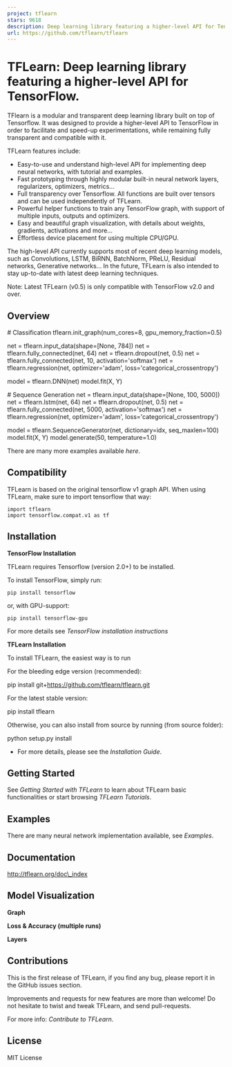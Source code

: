 ```yaml
---
project: tflearn
stars: 9618
description: Deep learning library featuring a higher-level API for TensorFlow.
url: https://github.com/tflearn/tflearn
---
```


TFLearn: Deep learning library featuring a higher-level API for TensorFlow.
===========================================================================

TFlearn is a modular and transparent deep learning library built on top of Tensorflow. It was designed to provide a higher-level API to TensorFlow in order to facilitate and speed-up experimentations, while remaining fully transparent and compatible with it.

TFLearn features include:

-   Easy-to-use and understand high-level API for implementing deep neural networks, with tutorial and examples.
-   Fast prototyping through highly modular built-in neural network layers, regularizers, optimizers, metrics...
-   Full transparency over Tensorflow. All functions are built over tensors and can be used independently of TFLearn.
-   Powerful helper functions to train any TensorFlow graph, with support of multiple inputs, outputs and optimizers.
-   Easy and beautiful graph visualization, with details about weights, gradients, activations and more...
-   Effortless device placement for using multiple CPU/GPU.

The high-level API currently supports most of recent deep learning models, such as Convolutions, LSTM, BiRNN, BatchNorm, PReLU, Residual networks, Generative networks... In the future, TFLearn is also intended to stay up-to-date with latest deep learning techniques.

Note: Latest TFLearn (v0.5) is only compatible with TensorFlow v2.0 and over.

Overview
--------

\# Classification
tflearn.init\_graph(num\_cores\=8, gpu\_memory\_fraction\=0.5)

net \= tflearn.input\_data(shape\=\[None, 784\])
net \= tflearn.fully\_connected(net, 64)
net \= tflearn.dropout(net, 0.5)
net \= tflearn.fully\_connected(net, 10, activation\='softmax')
net \= tflearn.regression(net, optimizer\='adam', loss\='categorical\_crossentropy')

model \= tflearn.DNN(net)
model.fit(X, Y)

\# Sequence Generation
net \= tflearn.input\_data(shape\=\[None, 100, 5000\])
net \= tflearn.lstm(net, 64)
net \= tflearn.dropout(net, 0.5)
net \= tflearn.fully\_connected(net, 5000, activation\='softmax')
net \= tflearn.regression(net, optimizer\='adam', loss\='categorical\_crossentropy')

model \= tflearn.SequenceGenerator(net, dictionary\=idx, seq\_maxlen\=100)
model.fit(X, Y)
model.generate(50, temperature\=1.0)

There are many more examples available _here_.

Compatibility
-------------

TFLearn is based on the original tensorflow v1 graph API. When using TFLearn, make sure to import tensorflow that way:

```
import tflearn
import tensorflow.compat.v1 as tf
```

Installation
------------

**TensorFlow Installation**

TFLearn requires Tensorflow (version 2.0+) to be installed.

To install TensorFlow, simply run:

```
pip install tensorflow
```

or, with GPU-support:

```
pip install tensorflow-gpu
```

For more details see _TensorFlow installation instructions_

**TFLearn Installation**

To install TFLearn, the easiest way is to run

For the bleeding edge version (recommended):

pip install git+https://github.com/tflearn/tflearn.git

For the latest stable version:

pip install tflearn

Otherwise, you can also install from source by running (from source folder):

python setup.py install

-   For more details, please see the _Installation Guide_.

Getting Started
---------------

See _Getting Started with TFLearn_ to learn about TFLearn basic functionalities or start browsing _TFLearn Tutorials_.

Examples
--------

There are many neural network implementation available, see _Examples_.

Documentation
-------------

http://tflearn.org/doc\_index

Model Visualization
-------------------

**Graph**

**Loss & Accuracy (multiple runs)**

**Layers**

Contributions
-------------

This is the first release of TFLearn, if you find any bug, please report it in the GitHub issues section.

Improvements and requests for new features are more than welcome! Do not hesitate to twist and tweak TFLearn, and send pull-requests.

For more info: _Contribute to TFLearn_.

License
-------

MIT License
